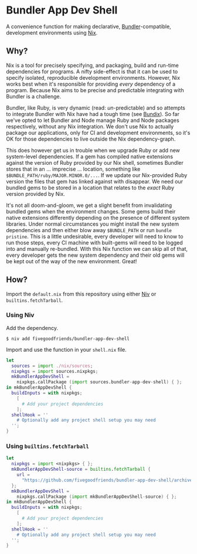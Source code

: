 # Bundler App Dev Shell

A convenience function for making declarative, [Bundler](https://bundler.io)-compatible, development environments using [Nix](https://nixos.org).

## Why?

Nix is a tool for precisely specifying, and packaging, build and run-time dependencies for programs. A nifty side-effect is that it can be used to specify isolated, reproducible development environments. However, Nix works best when it's responsible for providing _every_ dependency of a program. Because Nix aims to be precise and predictable integrating with Bundler is a challenge.

Bundler, like Ruby, is very dynamic (read: _un_-predictable) and so attempts to integrate Bundler with Nix have had a tough time (see [Bundix](https://github.com/nix-community/bundix)). So far we've opted to let Bundler and Node manage Ruby and Node packages respectively, without any Nix integration. We don't use Nix to actually package our applications, only for CI and development environments, so it's OK for those dependencies to live outside the Nix dependency-graph.

This does however get us in trouble when we upgrade Ruby or add new system-level dependencies. If a gem has compiled native extensions against the version of Ruby provided by our Nix shell, sometimes Bundler stores that in an ... imprecise ... location, something like `$BUNDLE_PATH/ruby/MAJOR.MINOR.0/...`. If we update our Nix-provided Ruby version the files that gem has linked against with disappear. We need our bundled gems to be stored in a location that relates to the _exact_ Ruby version provided by Nix.

It's not all doom-and-gloom, we get a slight benefit from invalidating bundled gems when the environment changes. Some gems build their native extensions differently depending on the presence of different system libraries. Under normal circumstances you might install the new system dependencies and then either blow away `$BUNDLE_PATH` or run `bundle pristine`. This is a little undesirable, every developer will need to know to run those steps, every CI machine with built-gems will need to be logged into and manually re-bundled. With this Nix function we can skip all of that, every developer gets the new system dependency and their old gems will be kept out of the way of the new environment. Great!

## How?

Import the `default.nix` from this repository using either [Niv](https://github.com/nmattia/niv) or `builtins.fetchTarball`.

### Using Niv

Add the dependency.

```
$ niv add fivegoodfriends/bundler-app-dev-shell
```

Import and use the function in your `shell.nix` file.

```nix
let
  sources = import ./nix/sources;
  nixpkgs = import sources.nixpkgs;
  mkBundlerAppDevShell =
    nixpkgs.callPackage (import sources.bundler-app-dev-shell) { };
in mkBundlerAppDevShell {
  buildInputs = with nixpkgs;
    [
      # Add your project dependencies
    ];
  shellHook = ''
    # Optionally add any project shell setup you may need
  '';
}
```

### Using `builtins.fetchTarball`

```nix
let
  nixpkgs = import <nixpkgs> { };
  mkBundlerAppDevShell-source = builtins.fetchTarball {
    url =
      "https://github.com/fivegoodfriends/bundler-app-dev-shell/archive/<GIT REV SHA>.tar.gz";
  };
  mkBundlerAppDevShell =
    nixpkgs.callPackage (import mkBundlerAppDevShell-source) { };
in mkBundlerAppDevShell {
  buildInputs = with nixpkgs;
    [
      # Add your project dependencies
    ];
  shellHook = ''
    # Optionally add any project shell setup you may need
  '';
}
```

